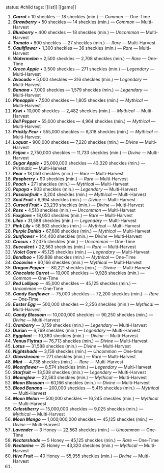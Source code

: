 status: #child 
tags: [[list]] [[game]] 
1. ***Carrot*** • 10 sheckles — 18 sheckles (min.) — *Common* — One-Time
2. ***Strawberry*** • 50 sheckles — 14 sheckles (min.) — *Common* — Multi-Harvest
3. ***Blueberry*** • 400 sheckles — 18 sheckles (min.) — *Uncommon* — Multi-Harvest
4. ***Tomato*** • 800 sheckles — 27 sheckles (min.) — *Rare* — Multi-Harvest
5. ***Cauliflower*** • 1,300 sheckles — 36 sheckles (min.) — *Rare* — Multi-Harvest
6. ***Watermelon*** • 2,500 sheckles — 2,708 sheckles (min.) — *Rare* — One-Time
7. ***Green Apple*** • 3,500 sheckles — 271 sheckles (min.) — *Legendary* — Multi-Harvest
8. ***Avocado*** • 5,000 sheckles — 316 sheckles (min.) — *Legendary* — Multi-Harvest 
9. ***Banana*** • 7,000 sheckles — 1,579 sheckles (min.) — *Legendary* — Multi-Harvest
10. ***Pineapple*** • 7,500 sheckles — 1,805 sheckles (min.) — *Mythical* — Multi-Harvest
11. ***Kiwi*** • 10,000 sheckles — 2,482 sheckles (min.) — *Mythical* — Multi-Harvest
12. ***Bell Pepper*** • 55,000 sheckles — 4,964 sheckles (min.) — *Mythical* — Multi-Harvest
13. ***Prickly Pear*** • 555,000 sheckles — 6,318 sheckles (min.) — *Mythical* — Multi-Harvest
14. ***Loquat*** • 900,000 sheckles — 7,220 sheckles (min.) — *Divine* — Multi-Harvest
15. ***Feijoa*** • 2,750,000 sheckles — 11,733 sheckles (min.) — *Divine* — Multi-Harvest
16. ***Sugar Apple*** • 25,000,000 sheckles — 43,320 sheckles (min.) — *Prismatic* — Multi-Harvest
17. ***Pear*** • 18,050 sheckles (min.) — *Rare* — Multi-Harvest 
18. ***Raspberry*** • 90 sheckles (min.) — *Rare* — Multi-Harvest 
19. ***Peach*** • 271 sheckles (min.) — *Mythical* — Multi-Harvest
20. ***Papaya*** • 903 sheckles (min.) — *Legendary* — Multi-Harvest 
21. ***Passionfruit*** • 3,204 sheckles (min.) — *Mythical* — Multi-Harvest 
22. ***Soul Fruit*** • 6,994 sheckles (min.) — *Divine* — Multi-Harvest 
23. ***Cursed Fruit*** • 23,239 sheckles (min.) — *Divine* — Multi-Harvest
24. ***Rose*** • 4,513 sheckles (min.) — *Uncommon* — Multi-Harvest
25. ***Foxglove*** • 18,050 sheckles (min.) — *Rare* — Multi-Harvest 
26. ***Lilac*** • 31,588 sheckles (min.) — *Legendary* — Multi-Harvest
27. ***Pink Lily*** • 58,663 sheckles (min.) — *Mythical* — Multi-Harvest
28. ***Purple Dahlia*** • 67,688 sheckles (min.) — *Mythical* — Multi-Harvest 
29. ***Sunflower*** • 144,400 sheckles (min.) — *Divine* — Multi-Harvest
30. ***Crocus*** • 27,075 sheckles (min.) — *Uncommon* — One-Time 
31. ***Succulent*** • 22,563 sheckles (min.) — *Rare* — Multi-Harvest
32. ***Violet Corn*** • 45,125 sheckles (min.) — *Legendary* — Multi-Harvest 
33. ***Bendboo*** • 139,888 sheckles (min.) — *Mythical* — One-Time 
34. ***Cocovine*** • 60,166 sheckles (min.) — *Mythical* — Multi-Harvest 
35. ***Dragon Pepper*** — 80,221 sheckles (min.) — *Divine* — Multi-Harvest
36. ***Chocolate Carrot*** — 10,000 sheckles — 9,928 sheckles (min.) — *Common* — One-Time 
37. ***Red Lollipop*** — 45,000 sheckles — 45,125 sheckles (min.) — *Uncommon* — One-Time 
38. ***Candy Sunflower*** — 75,000 sheckles — 72,200 sheckles (min.) — *Rare* — One-Time 
39. ***Easter Egg*** — 500,000 sheckles — 2,256 sheckles (min.) — *Mythical* — Multi-Harvest 
40. ***Candy Blossom*** — 10,000,000 sheckles — 90,250 sheckles (min.) — *Divine* — Multi-Harvest 
41. ***Cranberry*** — 3,159 sheckles (min.) — *Legendary* — Multi-Harvest 
42. **Durian** — 6,769 sheckles (min.) — *Legendary* — Multi-Harvest 
43. ***Eggplant*** — 10,380 sheckles (min.) — *Divine* — Multi-Harvest 
44. **Venus Flytrap** — 76,713 sheckles (min.) — *Divine* — Multi-Harvest 
45. ***Lotus*** — 31,588 sheckles (min.) — *Divine* — Multi-Harvest 
46. ***Nightshade*** — 3,159 sheckles (min.) — *Uncommon* — One-time 
47. ***Glowshroom*** — 271 sheckles (min.) — *Rare* — Multi-Harvest 
48. ***Mint*** — 4,738 sheckles (min.) — *Rare* — Multi-Harvest 
49. ***Moonflower*** — 8,574 sheckles (min.) — *Legendary* — Multi-Harvest 
50. ***Starfruit*** — 13,538 sheckles (min.) — *Legendary* — Multi-Harvest
51. ***Moonglow*** — 22,563 sheckles (min.) — *Mythical* — Multi-Harvest 
52. ***Moon Blossom*** — 60,166 sheckles (min.) — *Divine* — Multi-Harvest 
53. ***Blood Banana*** — 200,000 sheckles — 5,415 sheckles (min.) — *Mythical* — Multi-Harvest 
54. ***Moon Melon*** — 500,000 sheckles — 16,245 sheckles (min.) — *Mythical* — Multi-Harvest 
55. ***Celestiberry*** — 15,000,000 sheckles — 9,025 sheckles (min.) — *Mythical* — Multi-Harvest 
56. ***Moon Mango*** — 1,000,000,000 sheckles — 45,125 sheckles (min.) — *Divine* — Multi-Harvest 
57. ***Lavender*** — 3 Honey — 22,563 sheckles (min.) — *Uncommon* — One-Time 
58. ***Nectarshade*** — 5 Honey — 45,125 sheckles (min.) — *Rare* — One-Time
59. ***Nectarine*** — 25 Honey — 43,320 sheckles (min.) — *Mythical* — Multi-Harvest
60. ***Hive Fruit*** — 40 Honey — 55,955 sheckles (min.) — *Divine* — Multi-Harvest
61. 